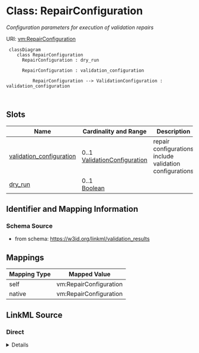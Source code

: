 

# Class: RepairConfiguration


_Configuration parameters for execution of validation repairs_





URI: [vm:RepairConfiguration](https://w3id.org/linkml/validation-model/RepairConfiguration)




```{mermaid}
 classDiagram
    class RepairConfiguration
      RepairConfiguration : dry_run
        
      RepairConfiguration : validation_configuration
        
          RepairConfiguration --> ValidationConfiguration : validation_configuration
        
      
```




<!-- no inheritance hierarchy -->


## Slots

| Name | Cardinality and Range | Description | Inheritance |
| ---  | --- | --- | --- |
| [validation_configuration](validation_configuration.md) | 0..1 <br/> [ValidationConfiguration](ValidationConfiguration.md) | repair configurations include validation configurations | direct |
| [dry_run](dry_run.md) | 0..1 <br/> [Boolean](Boolean.md) |  | direct |









## Identifier and Mapping Information







### Schema Source


* from schema: https://w3id.org/linkml/validation_results





## Mappings

| Mapping Type | Mapped Value |
| ---  | ---  |
| self | vm:RepairConfiguration |
| native | vm:RepairConfiguration |





## LinkML Source

<!-- TODO: investigate https://stackoverflow.com/questions/37606292/how-to-create-tabbed-code-blocks-in-mkdocs-or-sphinx -->

### Direct

<details>
```yaml
name: RepairConfiguration
description: Configuration parameters for execution of validation repairs
from_schema: https://w3id.org/linkml/validation_results
attributes:
  validation_configuration:
    name: validation_configuration
    description: repair configurations include validation configurations
    from_schema: https://w3id.org/linkml/validation_results
    rank: 1000
    domain_of:
    - RepairConfiguration
    range: ValidationConfiguration
  dry_run:
    name: dry_run
    from_schema: https://w3id.org/linkml/validation_results
    rank: 1000
    domain_of:
    - RepairConfiguration
    range: boolean

```
</details>

### Induced

<details>
```yaml
name: RepairConfiguration
description: Configuration parameters for execution of validation repairs
from_schema: https://w3id.org/linkml/validation_results
attributes:
  validation_configuration:
    name: validation_configuration
    description: repair configurations include validation configurations
    from_schema: https://w3id.org/linkml/validation_results
    rank: 1000
    alias: validation_configuration
    owner: RepairConfiguration
    domain_of:
    - RepairConfiguration
    range: ValidationConfiguration
  dry_run:
    name: dry_run
    from_schema: https://w3id.org/linkml/validation_results
    rank: 1000
    alias: dry_run
    owner: RepairConfiguration
    domain_of:
    - RepairConfiguration
    range: boolean

```
</details>